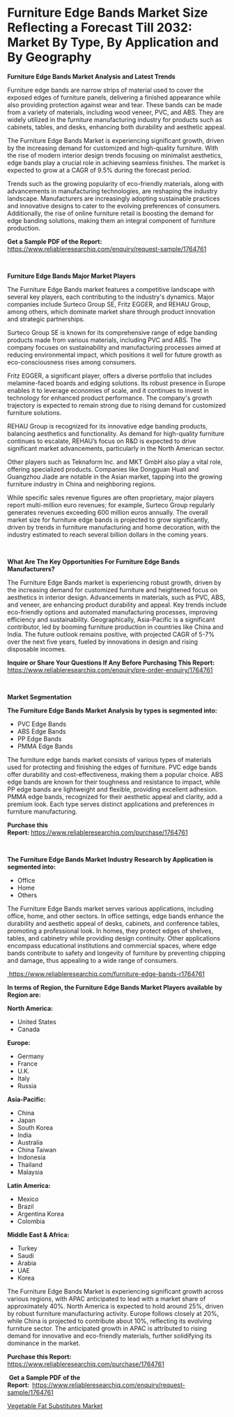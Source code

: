 <p><h1>Furniture Edge Bands Market Size Reflecting a Forecast Till 2032: Market By Type, By Application and By Geography</h1></p><p><strong>Furniture Edge Bands Market Analysis and Latest Trends</strong></p>
<p><p>Furniture edge bands are narrow strips of material used to cover the exposed edges of furniture panels, delivering a finished appearance while also providing protection against wear and tear. These bands can be made from a variety of materials, including wood veneer, PVC, and ABS. They are widely utilized in the furniture manufacturing industry for products such as cabinets, tables, and desks, enhancing both durability and aesthetic appeal.</p><p>The Furniture Edge Bands Market is experiencing significant growth, driven by the increasing demand for customized and high-quality furniture. With the rise of modern interior design trends focusing on minimalist aesthetics, edge bands play a crucial role in achieving seamless finishes. The market is expected to grow at a CAGR of 9.5% during the forecast period. </p><p>Trends such as the growing popularity of eco-friendly materials, along with advancements in manufacturing technologies, are reshaping the industry landscape. Manufacturers are increasingly adopting sustainable practices and innovative designs to cater to the evolving preferences of consumers. Additionally, the rise of online furniture retail is boosting the demand for edge banding solutions, making them an integral component of furniture production.</p></p>
<p><strong>Get a Sample PDF of the Report:&nbsp;</strong> <a href="https://www.reliableresearchiq.com/enquiry/request-sample/1764761?utm_campaign=2810&utm_medium=2&utm_source=Github&utm_content=ia&utm_term=03042025&utm_id=furniture-edge-bands">https://www.reliableresearchiq.com/enquiry/request-sample/1764761</a></p>
<p>&nbsp;</p>
<p><strong>Furniture Edge Bands Major Market Players</strong></p>
<p><p>The Furniture Edge Bands market features a competitive landscape with several key players, each contributing to the industry's dynamics. Major companies include Surteco Group SE, Fritz EGGER, and REHAU Group, among others, which dominate market share through product innovation and strategic partnerships.</p><p>Surteco Group SE is known for its comprehensive range of edge banding products made from various materials, including PVC and ABS. The company focuses on sustainability and manufacturing processes aimed at reducing environmental impact, which positions it well for future growth as eco-consciousness rises among consumers.</p><p>Fritz EGGER, a significant player, offers a diverse portfolio that includes melamine-faced boards and edging solutions. Its robust presence in Europe enables it to leverage economies of scale, and it continues to invest in technology for enhanced product performance. The company's growth trajectory is expected to remain strong due to rising demand for customized furniture solutions.</p><p>REHAU Group is recognized for its innovative edge banding products, balancing aesthetics and functionality. As demand for high-quality furniture continues to escalate, REHAU’s focus on R&D is expected to drive significant market advancements, particularly in the North American sector.</p><p>Other players such as Teknaform Inc. and MKT GmbH also play a vital role, offering specialized products. Companies like Dongguan Huali and Guangzhou Jiade are notable in the Asian market, tapping into the growing furniture industry in China and neighboring regions.</p><p>While specific sales revenue figures are often proprietary, major players report multi-million euro revenues; for example, Surteco Group regularly generates revenues exceeding 600 million euros annually. The overall market size for furniture edge bands is projected to grow significantly, driven by trends in furniture manufacturing and home decoration, with the industry estimated to reach several billion dollars in the coming years.</p></p>
<p>&nbsp;</p>
<p><strong>What Are The Key Opportunities For Furniture Edge Bands Manufacturers?</strong></p>
<p><p>The Furniture Edge Bands market is experiencing robust growth, driven by the increasing demand for customized furniture and heightened focus on aesthetics in interior design. Advancements in materials, such as PVC, ABS, and veneer, are enhancing product durability and appeal. Key trends include eco-friendly options and automated manufacturing processes, improving efficiency and sustainability. Geographically, Asia-Pacific is a significant contributor, led by booming furniture production in countries like China and India. The future outlook remains positive, with projected CAGR of 5-7% over the next five years, fueled by innovations in design and rising disposable incomes.</p></p>
<p><strong>Inquire or Share Your Questions If Any Before Purchasing This Report:</strong> <a href="https://www.reliableresearchiq.com/enquiry/pre-order-enquiry/1764761?utm_campaign=2810&utm_medium=2&utm_source=Github&utm_content=ia&utm_term=03042025&utm_id=furniture-edge-bands">https://www.reliableresearchiq.com/enquiry/pre-order-enquiry/1764761</a></p>
<p>&nbsp;</p>
<p><strong>Market Segmentation</strong></p>
<p><strong>The Furniture Edge Bands Market Analysis by types is segmented into:</strong></p>
<p><ul><li>PVC Edge Bands</li><li>ABS Edge Bands</li><li>PP Edge Bands</li><li>PMMA Edge Bands</li></ul></p>
<p><p>The furniture edge bands market consists of various types of materials used for protecting and finishing the edges of furniture. PVC edge bands offer durability and cost-effectiveness, making them a popular choice. ABS edge bands are known for their toughness and resistance to impact, while PP edge bands are lightweight and flexible, providing excellent adhesion. PMMA edge bands, recognized for their aesthetic appeal and clarity, add a premium look. Each type serves distinct applications and preferences in furniture manufacturing.</p></p>
<p><strong>Purchase this Report:&nbsp;</strong><a href="https://www.reliableresearchiq.com/purchase/1764761?utm_campaign=2810&utm_medium=2&utm_source=Github&utm_content=ia&utm_term=03042025&utm_id=furniture-edge-bands">https://www.reliableresearchiq.com/purchase/1764761</a></p>
<p>&nbsp;</p>
<p><strong>The Furniture Edge Bands Market Industry Research by Application is segmented into:</strong></p>
<p><ul><li>Office</li><li>Home</li><li>Others</li></ul></p>
<p><p>The Furniture Edge Bands market serves various applications, including office, home, and other sectors. In office settings, edge bands enhance the durability and aesthetic appeal of desks, cabinets, and conference tables, promoting a professional look. In homes, they protect edges of shelves, tables, and cabinetry while providing design continuity. Other applications encompass educational institutions and commercial spaces, where edge bands contribute to safety and longevity of furniture by preventing chipping and damage, thus appealing to a wide range of consumers.</p></p>
<p><a href="https://www.reliableresearchiq.com/furniture-edge-bands-r1764761?utm_campaign=2810&utm_medium=2&utm_source=Github&utm_content=ia&utm_term=03042025&utm_id=furniture-edge-bands">&nbsp;https://www.reliableresearchiq.com/furniture-edge-bands-r1764761</a></p>
<p><strong>In terms of Region, the Furniture Edge Bands Market Players available by Region are:</strong></p>
<p>
    <p> <strong> North America: </strong>
        <ul>
            <li>United States</li>
            <li>Canada</li>
        </ul>
        </p> 
    <p> <strong> Europe: </strong>
        <ul>
            <li>Germany</li>
            <li>France</li>
            <li>U.K.</li>
            <li>Italy</li>
            <li>Russia</li>
        </ul>
        </p> 
    <p> <strong> Asia-Pacific: </strong>
        <ul>
            <li>China</li>
            <li>Japan</li>
            <li>South Korea</li>
            <li>India</li>
            <li>Australia</li>
            <li>China Taiwan</li>
            <li>Indonesia</li>
            <li>Thailand</li>
            <li>Malaysia</li>
        </ul>
        </p> 
    <p> <strong> Latin America: </strong>
        <ul>
            <li>Mexico</li>
            <li>Brazil</li>
            <li>Argentina Korea</li>
            <li>Colombia</li>
        </ul>
        </p> 
    <p> <strong> Middle East & Africa: </strong>
        <ul>
            <li>Turkey</li>
            <li>Saudi</li>
            <li>Arabia</li>
            <li>UAE</li>
            <li>Korea</li>
        </ul>
    </p>
    </p>
<p><p>The Furniture Edge Bands Market is experiencing significant growth across various regions, with APAC anticipated to lead with a market share of approximately 40%. North America is expected to hold around 25%, driven by robust furniture manufacturing activity. Europe follows closely at 20%, while China is projected to contribute about 10%, reflecting its evolving furniture sector. The anticipated growth in APAC is attributed to rising demand for innovative and eco-friendly materials, further solidifying its dominance in the market.</p></p>
<p><strong>Purchase this Report: </strong><a href="https://www.reliableresearchiq.com/purchase/1764761?utm_campaign=2810&utm_medium=2&utm_source=Github&utm_content=ia&utm_term=03042025&utm_id=furniture-edge-bands">https://www.reliableresearchiq.com/purchase/1764761</a></p>
<p>&nbsp;<strong>Get a Sample PDF of the Report:&nbsp;&nbsp;</strong><a href="https://www.reliableresearchiq.com/enquiry/request-sample/1764761?utm_campaign=2810&utm_medium=2&utm_source=Github&utm_content=ia&utm_term=03042025&utm_id=furniture-edge-bands">https://www.reliableresearchiq.com/enquiry/request-sample/1764761</a></p>
<p><strong></strong></p>
<p><p><a href="https://github.com/penecorodz74/Market-Research-Report-List-1/blob/main/vegetable-fat-substitutes-market.md?utm_campaign=2810&utm_medium=2&utm_source=Github&utm_content=ia&utm_term=03042025&utm_id=furniture-edge-bands">Vegetable Fat Substitutes Market</a></p></p>